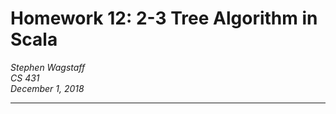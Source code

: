 Homework 12: 2-3 Tree Algorithm in Scala 
========================================

*Stephen Wagstaff* \
*CS 431* \
*December 1, 2018*

---

